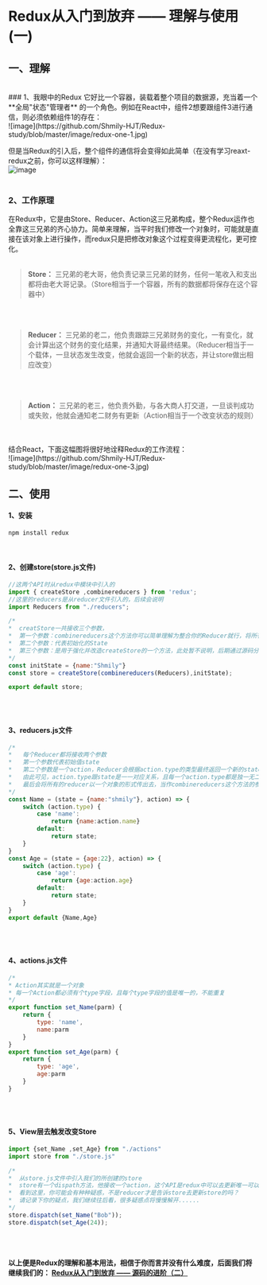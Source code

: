 # Redux从入门到放弃 —— 理解与使用(一)


## 一、理解
</br>
### 1、我眼中的Redux
它好比一个容器，装载着整个项目的数据源，充当着一个 **全局"状态"管理者** 的一个角色。例如在React中，组件2想要跟组件3进行通信，则必须依赖组件1的存在：</br>
![image](https://github.com/Shmily-HJT/Redux-study/blob/master/image/redux-one-1.jpg)
</br>

但是当Redux的引入后，整个组件的通信将会变得如此简单（在没有学习reaxt-redux之前，你可以这样理解）：</br>
![image](https://github.com/Shmily-HJT/Redux-study/blob/master/image/redux-one-2.jpg)
</br>
</br>

### 2、工作原理
在Redux中，它是由Store、Reducer、Action这三兄弟构成，整个Redux运作也全靠这三兄弟的齐心协力。简单来理解，当平时我们修改一个对象时，可能就是直接在该对象上进行操作，而redux只是把修改对象这个过程变得更流程化，更可控化。
</br>
</br>
> **Store：** 三兄弟的老大哥，他负责记录三兄弟的财务，任何一笔收入和支出都将由老大哥记录。（Store相当于一个容器，所有的数据都将保存在这个容器中）

</br>
</br>

> **Reducer：** 三兄弟的老二，他负责跟踪三兄弟财务的变化，一有变化，就会计算出这个财务的变化结果，并通知大哥最终结果。（Reducer相当于一个载体，一旦状态发生改变，他就会返回一个新的状态，并让store做出相应改变）

</br>
</br>


> **Action：** 三兄弟的老三，他负责外勤，与各大商人打交道，一旦谈判成功或失败，他就会通知老二财务有更新（Action相当于一个改变状态的规则）

</br>
</br>
结合React，下面这幅图将很好地诠释Redux的工作流程：</br>
![image](https://github.com/Shmily-HJT/Redux-study/blob/master/image/redux-one-3.jpg)
</br>


## 二、使用
#### 1、安装
```javascript
npm install redux
```

</br>

#### 2、创建store(store.js文件)
```javascript
//这两个API时从redux中模块中引入的
import { createStore ,combinereducers } from 'redux';
//这里的reducers是从reducer文件引入的，后续会说明
import Reducers from "./reducers";

/*
*  creatStore一共接收三个参数，
*  第一个参数：combinereducers这个方法你可以简单理解为整合你的Reducer就行，将所有的Reducer整合成一个对象Reducers传入即可
*  第二个参数：代表初始化的State
*  第三个参数：是用于强化并改造createStore的一个方法，此处暂不说明，后期通过源码分析你将有深刻体会
*/
const initState = {name:"Shmily"}
const store = createStore(combinereducers(Reducers),initState);

export default store;
```
</br>
</br>

#### 3、reducers.js文件
```javascript
/*
*	每个Reducer都将接收两个参数
*	第一个参数代表初始值state
*	第二个参数是一个action，Reducer会根据action.type的类型最终返回一个新的state去覆盖以前的state
*	由此可见，action.type跟state是一一对应关系，且每一个action.type都是独一无二的
*	最后会将所有的reducer以一个对象的形式传出去，当作combinereducers这个方法的参数
*/
const Name = (state = {name:"shmily"}, action) => {
    switch (action.type) {
        case 'name':
            return {name:action.name}
        default:
            return state;
    }
}
const Age = (state = {age:22}, action) => {
    switch (action.type) {
        case 'age':
            return {age:action.age}
        default:
            return state;
    }
}
export default {Name,Age}
```
</br>
</br>

#### 4、actions.js文件
```javascript
/*
* Action其实就是一个对象
* 每一个Action都必须有个type字段，且每个type字段的值是唯一的，不能重复
*/
export function set_Name(parm) {
    return {
        type: 'name',
        name:parm
    }
}
export function set_Age(parm) {
    return {
        type: 'age',
        age:parm
    }
}
```
</br>
</br>

#### 5、View层去触发改变Store
```javascript
import {set_Name ,set_Age} from "./actions"
import store from "./store.js"

/*
*  从store.js文件中引入我们的所创建的store
*  store有一个dispath方法，他接收一个action，这个API是redux中可以去更新唯一可以更新state的API
*  看到这里，你可能会有种种疑惑，不是reducer才是告诉store去更新store的吗？
*  请记录下你的疑点，我们继续往后看，很多疑惑点将慢慢解开......
*/
store.dispatch(set_Name("Bob"));
store.dispatch(set_Age(24));
```
</br>
</br>


**以上便是Redux的理解和基本用法，相信于你而言并没有什么难度，后面我们将继续我们的： [Redux从入门到放弃 —— 源码的进阶（二）](https://github.com/Shmily-HJT/Redux-study/tree/master/%E6%BA%90%E7%A0%81%E7%9A%84%E8%BF%9B%E9%98%B6%EF%BC%88%E4%BA%8C%EF%BC%89)**


